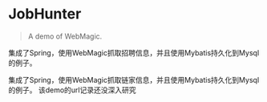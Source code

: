 JobHunter
====

> A demo of WebMagic.

集成了Spring，使用WebMagic抓取招聘信息，并且使用Mybatis持久化到Mysql的例子。


集成了Spring，使用WebMagic抓取链家信息，并且使用Mybatis持久化到Mysql的例子。
该demo的url记录还没深入研究


